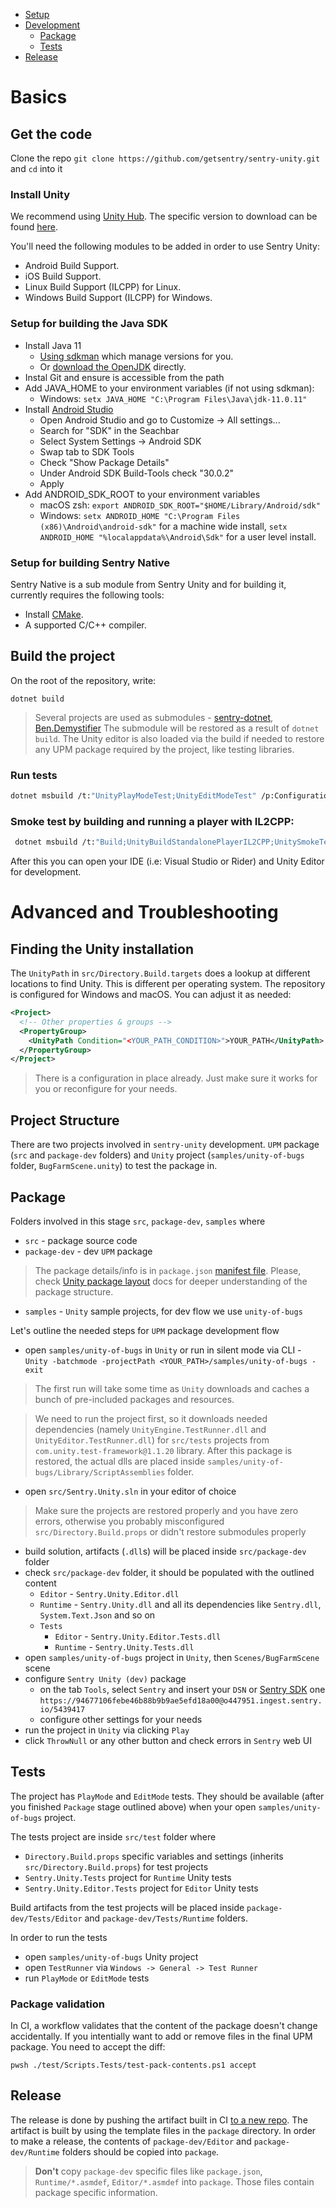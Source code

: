 * [Setup](#setup)
* [Development](#development)
	* [Package](#package)
	* [Tests](#tests)
* [Release](#release)

# Basics

## Get the code

Clone the repo `git clone https://github.com/getsentry/sentry-unity.git` and `cd` into it

### Install Unity

We recommend using [Unity Hub](https://unity3d.com/get-unity/download). The specific version to download can be found [here](https://github.com/getsentry/sentry-unity/blob/main/samples/unity-of-bugs/ProjectSettings/ProjectVersion.txt#L1).

You'll need the following modules to be added in order to use Sentry Unity:
 * Android Build Support.
 * iOS Build Support.
 * Linux Build Support (ILCPP) for Linux.
 * Windows Build Support (ILCPP) for Windows.

### Setup for building the Java SDK

* Install Java 11
  * [Using sdkman](https://sdkman.io/) which manage versions for you.
  * Or [download the OpenJDK](https://openjdk.java.net/install/) directly.
* Instal Git and ensure is accessible from the path
* Add JAVA_HOME to your environment variables (if not using sdkman):
  * Windows: `setx JAVA_HOME "C:\Program Files\Java\jdk-11.0.11"`
* Install [Android Studio](https://developer.android.com/studio)
  * Open Android Studio and go to Customize -> All settings...
  * Search for "SDK" in the Seachbar
  * Select System Settings -> Android SDK
  * Swap tab to SDK Tools
  * Check "Show Package Details"
  * Under Android SDK Build-Tools check "30.0.2"
  * Apply
* Add ANDROID_SDK_ROOT to your environment variables
  * macOS zsh: `export ANDROID_SDK_ROOT="$HOME/Library/Android/sdk"`
  * Windows: `setx ANDROID_HOME "C:\Program Files (x86)\Android\android-sdk"` for a machine wide install, `setx ANDROID_HOME "%localappdata%\Android\Sdk"` for a user level install.

### Setup for building Sentry Native

Sentry Native is a sub module from Sentry Unity and for building it, currently requires the following tools:

* Install [CMake](https://cmake.org/download/).
* A supported C/C++ compiler.

## Build the project

On the root of the repository, write:

`dotnet build`

> Several projects are used as submodules - [sentry-dotnet](https://github.com/getsentry/sentry-dotnet), [Ben.Demystifier](https://github.com/benaadams/Ben.Demystifier)
> The submodule will be restored as a result of `dotnet build`.
> The Unity editor is also loaded via the build if needed to restore any UPM package required by the project, like testing libraries.

### Run tests

```sh
dotnet msbuild /t:"UnityPlayModeTest;UnityEditModeTest" /p:Configuration=Release test/Sentry.Unity.Tests
```

### Smoke test by building and running a player with IL2CPP:

```sh
 dotnet msbuild /t:"Build;UnityBuildStandalonePlayerIL2CPP;UnitySmokeTestStandalonePlayerIL2CPP"  test/Sentry.Unity.Tests
```

After this you can open your IDE (i.e: Visual Studio or Rider) and Unity Editor for development.

# Advanced and Troubleshooting

## Finding the Unity installation

The `UnityPath` in `src/Directory.Build.targets` does a lookup at different locations to find Unity.
This is different per operating system. The repository is configured for Windows and macOS. You can adjust it as needed:

```xml
<Project>
  <!-- Other properties & groups -->
  <PropertyGroup>
    <UnityPath Condition="<YOUR_PATH_CONDITION>">YOUR_PATH</UnityPath>
  </PropertyGroup>
</Project>
```
> There is a configuration in place already. Just make sure it works for you or reconfigure for your needs.

## Project Structure

There are two projects involved in `sentry-unity` development. `UPM` package (`src` and `package-dev` folders) and `Unity` project (`samples/unity-of-bugs` folder, `BugFarmScene.unity`) to test the package in.

## Package

Folders involved in this stage `src`, `package-dev`, `samples` where

* `src` - package source code
* `package-dev` - dev `UPM` package

> The package details/info is in `package.json` [manifest file](https://docs.unity3d.com/Manual/upm-manifestPkg.html). Please, check [Unity package layout](https://docs.unity3d.com/Manual/cus-layout.html) docs for deeper understanding of the package structure.

* `samples` - `Unity` sample projects, for dev flow we use `unity-of-bugs`

Let's outline the needed steps for `UPM` package development flow

* open `samples/unity-of-bugs` in `Unity` or run in silent mode via CLI - `Unity -batchmode -projectPath <YOUR_PATH>/samples/unity-of-bugs -exit`

> The first run will take some time as `Unity` downloads and caches a bunch of pre-included packages and resources.

> We need to run the project first, so it downloads needed dependencies (namely `UnityEngine.TestRunner.dll` and `UnityEditor.TestRunner.dll`) for `src/tests` projects from `com.unity.test-framework@1.1.20` library. After this package is restored, the actual dlls are placed inside `samples/unity-of-bugs/Library/ScriptAssemblies` folder.

* open `src/Sentry.Unity.sln` in your editor of choice
> Make sure the projects are restored properly and you have zero errors, otherwise you probably misconfigured `src/Directory.Build.props` or didn't restore submodules properly
* build solution, artifacts (`.dll`s) will be placed inside `src/package-dev` folder
* check `src/package-dev` folder, it should be populated with the outlined content
  * `Editor` - `Sentry.Unity.Editor.dll`
  * `Runtime` - `Sentry.Unity.dll` and all its dependencies like `Sentry.dll`, `System.Text.Json` and so on
  * `Tests`
    * `Editor` - `Sentry.Unity.Editor.Tests.dll`
    * `Runtime` - `Sentry.Unity.Tests.dll`
* open `samples/unity-of-bugs` project in `Unity`, then `Scenes/BugFarmScene` scene
* configure `Sentry Unity (dev)` package
  * on the tab `Tools`, select `Sentry` and insert your `DSN` or [Sentry SDK](https://sentry.io/settings/sentry-sdks/projects/sentry-unity/) one `https://94677106febe46b88b9b9ae5efd18a00@o447951.ingest.sentry.io/5439417`
  * configure other settings for your needs
* run the project in `Unity` via clicking `Play`
* click `ThrowNull` or any other button and check errors in `Sentry` web UI

## Tests

The project has `PlayMode` and `EditMode` tests. They should be available (after you finished `Package` stage outlined above) when your open `samples/unity-of-bugs` project.

The tests project are inside `src/test` folder where

* `Directory.Build.props` specific variables and settings (inherits `src/Directory.Build.props`) for test projects
* `Sentry.Unity.Tests` project for `Runtime` Unity tests
* `Sentry.Unity.Editor.Tests` project for `Editor` Unity tests

Build artifacts from the test projects will be placed inside `package-dev/Tests/Editor` and `package-dev/Tests/Runtime` folders.

In order to run the tests

* open `samples/unity-of-bugs` Unity project
* open `TestRunner` via `Windows -> General -> Test Runner`
* run `PlayMode` or `EditMode` tests

### Package validation

In CI, a workflow validates that the content of the package doesn't change accidentally.
If you intentially want to add or remove files in the final UPM package. You need to accept the diff:

```
pwsh ./test/Scripts.Tests/test-pack-contents.ps1 accept
```

## Release

The release is done by pushing the artifact built in CI [to a new repo](https://github.com/getsentry/unity). The artifact is built by using the template files in the `package` directory. In order to make a release, the contents of `package-dev/Editor` and `package-dev/Runtime` folders should be copied into `package`.

> **Don't** copy `package-dev` specific files like `package.json`, `Runtime/*.asmdef`, `Editor/*.asmdef` into `package`. Those files contain package specific information.
